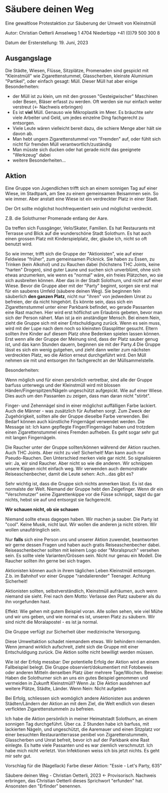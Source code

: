 # Säubere deinen Weg

Eine gewaltlose Protestaktion zur Säuberung der Umwelt von Kleinstmüll

Autor:
Christian Oetterli
Amselweg 1
4704 Niederbipp
+41 (0)79 500 300 8

Datum der Ersterstellung: 19. Juni, 2023

## Ausgangslage

Die Städte, Wiesen, Flüsse, Sitzplätze, Promenaden sind gespickt mit "Kleinstmüll" wie Zigarettenstummel, Glasscherben, kleinste Aluminium "Partikel", oder einfach gesagt: Müll.
Dieser Müll hat aber einige Besonderheiten:

- der Müll ist zu klein, um mit den grossen "Gesteigwischer" Maschinen oder Besen, Bläser erfasst zu werden. Oft werden sie nur einfach weiter verstreut (<- Nachweis erbringen)
- Es ist **viel** Müll. Genauso wie Mikroplastik im Meer. Es bräuchte sehr viele Arbeiter und Geld, um jedes einzelne Ding fachgerecht zu entsorgen.
- Viele Leute wären vielleicht bereit dazu, die schiere Menge aber hält sie davon ab.
- Man hebt ungern Zigarettenstummel von "Fremden" auf, oder fühlt sich nicht für fremden Müll verantwortlich/zuständig
- Man müsste sich ducken oder hat gerade nicht das geeignete "Werkzeug" dabei
- weitere Besonderheiten...

## Aktion
Eine Gruppe von Jugendlichen trifft sich an einem sonnigen Tag auf einer Wiese, im Stadtpark, am See zu einem gemeinsamen Beisammen sein. So wie immer.
Aber anstatt eine Wiese ist ein verdreckter Platz in einer Stadt.

Der Ort sollte möglichst hochfrequentiert sein und möglichst verdreckt.

Z.B. die Solothurner Promenade entlang der Aare.

Da treffen sich Fussgänger, Velo/Skater, Familien. Es hat Restaurants mit Terrasse und Blick auf die wunderschöne Stadt Solothurn.
Es hat auch einen grossen Platz mit Kinderspielplatz, der, glaube ich, nicht so oft benutzt wird.

So wie immer, trifft sich die Gruppe der "Aktionisten", wie auf einer Feldwiese "früher", zum gemeinsamen Picknick.
Sie haben zu Essen, zu Trinken (kein Alkohol) und zu Rauchen dabei (höchstens THC Joints, keine "harten" Drogen), sind guter Laune und suchen sich unverblümt, ohne sich etwas anzumerken, wie wenn es "normal" wäre, ein freies Plätzchen, wo sie sich ausbreiten können.
Aber das in der Stadt Solothurn, und nicht auf einer Wiese.
Bevor die Gruppe aber mit der "Party" beginnt, sorgen sie erst mal für ein sauberes Umfeld (säubere deinen Weg).
Sie beginnen fein säuberlich **den ganzen Platz**, nicht nur "ihren" von jedwedem Unrat zu befreien, der da nicht hingehört.
Es könnte sein, dass sich ein Zigarettenstummel unter einer Parkbank befindet, wo gerade Passanten eine Rast machen. Hier wird erst höflichst um Erlaubnis gebeten, bevor man sich der Person nähert. Man ist ja ein anständiger Mensch. Bei einem Nein, zieht die Gruppe sich mit einer Entschuldigung zurück.
Wenn es sein muss, wird mit der Lupe nach dem noch so kleinsten Glassplitter gesucht.
Eltern sollten ihre Kinder auf diesem Platz ohne Bedenken spielen lassen können.
Erst wenn alle der Gruppe der Meinung sind, dass der Platz sauber genug ist, und das kann Stunden dauern, beginnen sie mit der Party.4
Die Gruppe lässt es sich ein wenig gutgehen, und zieht dann weiter zum nächsten verdreckten Platz, wo die Aktion erneut durchgeführt wird.
Den Müll nehmen sie mit und entsorgen ihn fachgerecht an der Müllsammelstelle.

Besonderheiten:

Wenn möglich und für einen persönlich vertretbar, sind alle der Gruppe barfuss unterwegs und der Kleinstmüll wird mit blossen Händen/Fingerspitzen/Nägeln ungeschützt aufgepickt. Wie auf einer Wiese. Dies auch um den Passanten zu zeigen, dass man daran nicht "stirbt".

Finger- und Zehennägel sind in einer möglichst auffälligen Farbe lackiert. Auch die Männer - was zusätzlich für Aufsehen sorgt.
Zum Zweck der Zugehörigkeit, sollten alle der Gruppe dieselbe Farbe verwenden.
Bei Bedarf können auch künstliche Fingernägel verwendet werden. Die Message ist: Ich kann gepflegte Finger/Fingernägel haben und trotzdem einen Zigarettenstummel eines Fremden aufheben.
Es geht sogar sehr gut mit langen Fingernägeln.

Die Raucher unter der Gruppe sollten/können während der Aktion rauchen. Auch THC Joints. Aber nicht zu viel! Sicherheit!
Man kann auch nur Pseudo-Rauchen. Den Unterschied merken viele gar nicht.
So signalisieren wir: Ja, wir sind Raucher. Aber nicht so wie die anderen. Wir schnippen unsere Kippen nicht einfach weg.
Wir verwenden auch demonstrativ Reiseaschenbecher, damit die Leute sehen: Ach...das gibt es?

Sehr wichtig ist, dass die Gruppe sich nichts anmerken lässt. Es ist das normalste der Welt. Niemand der Gruppe hebt den Zeigefinger.
Wenn dir ein "Verschmutzer" seine Zigarettenkippe vor die Füsse schnippt, sagst du gar nichts, hebst sie auf und entsorgst sie fachgerecht.

**Wir schauen nicht, ob sie schauen**

Niemand sollte etwas dagegen haben. Wir machen ja sauber. Die Party ist "cool". Keine Musik, nicht laut. Wir wollen die anderen ja nicht stören. Wir wollen unaufdringlich sein.

Nur **falls** sich eine Person uns und unserer Aktion zuwendet, beantworten wir gerne dessen Fragen und haben auch gratis Reiseaschenbecher dabei.
Reiseaschenbecher sollten mit keinem Logo oder "Moralspruch" versehen sein.
Es sollte viele Varianten/Grössen sein. Nicht nur genau ein Modell.
Die Raucher sollten ihn gerne bei sich tragen.

Aktionisten können auch in ihrem täglichen Leben Kleinstmüll entsorgen. Z.b. im Bahnhof vor einer Gruppe "randalierender" Teenager. Achtung Sicherheit!

Aktionisten sollten, selbstverständlich, Kleinstmüll aufräumen, auch wenn niemand sie sieht.
Frei nach dem Motto: Verlasse den Platz sauberer als du ihn vorgefunden hast.

Effekt:
Wie gehen mit gutem Beispiel voran.
Alle sollen sehen, wie viel Mühe und wir uns geben, und wie normal es ist, unseren Platz zu säubern.
Wir sind nicht die Moralapostel - es ist ja normal.

Die Gruppe verfügt zur Sicherheit über medizinische Versorgung.

Diese Umweltaktion schadet niemandem etwas. Wir behindern niemanden. Wenn jemand wirklich aufschreit, zieht sich die Gruppe mit einer Entschuldigung zurück.
Die Aktion sollte nicht bewilligt werden müssen.

Wie ist der Erfolg messbar:
Der potentielle Erfolg der Aktion wird an einem Fallbeispiel belegt.
Die Gruppe observiert/dokumentiert mit Fotobeweis oder anderen Mitteln denselben Platz über mehrere Tage/Wochen.
Beweise: Haben die Solothurner sich an uns ein gutes Beispiel genommen und vermeiden in Zukunft Kleinstmüll?
Wenn Ja: Die Aktion ausdehnen auf weitere Plätze, Städte, Länder.
Wenn Nein: Nicht aufgeben

Bei Erfolg, schliessen sich womöglich andere Aktionisten aus anderen Städten/Ländern der Aktion an mit dem Ziel, die Welt endlich von diesen verfickten Zigarettenstummeln zu befreien.

Ich habe die Aktion persönlich in meiner Heimatstadt Solothurn, an einem sonnigen Tag durchgeführt.
Über ca. 2 Stunden habe ich barfuss, mit lackierten Nägeln, und ungeschützt, die Aaremauer und einen Sitzplatz vor einer besuchten Restaurantterrasse penibel von Zigarettenstummeln, Glasscherben und Unrat befreit, bevor ich auf der Parkbank eine Rast einlegte.
Es hatte viele Passanten und es war ziemlich verschmutzt.
Ich habe mich nicht verletzt. Von Infektionen weiss ich bis jetzt nichts. Es geht mir sehr gut.

Vorschlag für die (Nagellack) Farbe dieser Aktion:
"Essie - Let's Party, 635"

Säubere deinen Weg - Christian Oetterli, 2023 <- Provisorisch. Nachweis erbringen, das Christian Oetterli dieses Sprichwort "erfunden" hat. Ansonsten den "Erfinder" benennen.


